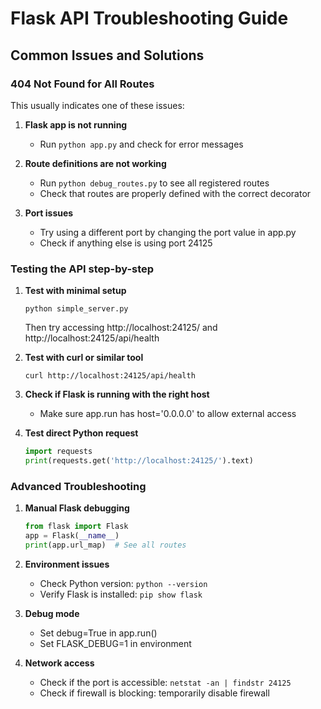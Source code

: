 # Flask API Troubleshooting Guide

## Common Issues and Solutions

### 404 Not Found for All Routes

This usually indicates one of these issues:

1. **Flask app is not running**
   - Run `python app.py` and check for error messages

2. **Route definitions are not working**
   - Run `python debug_routes.py` to see all registered routes
   - Check that routes are properly defined with the correct decorator

3. **Port issues**
   - Try using a different port by changing the port value in app.py
   - Check if anything else is using port 24125

### Testing the API step-by-step

1. **Test with minimal setup**
   ```
   python simple_server.py
   ```
   Then try accessing http://localhost:24125/ and http://localhost:24125/api/health

2. **Test with curl or similar tool**
   ```
   curl http://localhost:24125/api/health
   ```

3. **Check if Flask is running with the right host**
   - Make sure app.run has host='0.0.0.0' to allow external access

4. **Test direct Python request**
   ```python
   import requests
   print(requests.get('http://localhost:24125/').text)
   ```

### Advanced Troubleshooting

1. **Manual Flask debugging**
   ```python
   from flask import Flask
   app = Flask(__name__)
   print(app.url_map)  # See all routes
   ```

2. **Environment issues**
   - Check Python version: `python --version`
   - Verify Flask is installed: `pip show flask`

3. **Debug mode**
   - Set debug=True in app.run()
   - Set FLASK_DEBUG=1 in environment
   
4. **Network access**
   - Check if the port is accessible: `netstat -an | findstr 24125`
   - Check if firewall is blocking: temporarily disable firewall
